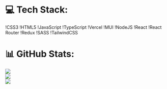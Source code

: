 # 💻 Tech Stack:
!CSS3 !HTML5 !JavaScript !TypeScript !Vercel !MUI !NodeJS !React !React Router !Redux !SASS !TailwindCSS
# 📊 GitHub Stats:
![](https://github-readme-stats.vercel.app/api?username=shiroe66&theme=vue-dark&hide_border=true&include_all_commits=true&count_private=true)<br/>
![](https://github-readme-streak-stats.herokuapp.com/?user=shiroe66&theme=vue-dark&hide_border=true)<br/>
![](https://github-readme-stats.vercel.app/api/top-langs/?username=shiroe66&theme=vue-dark&hide_border=true&include_all_commits=true&count_private=true&layout=compact)
